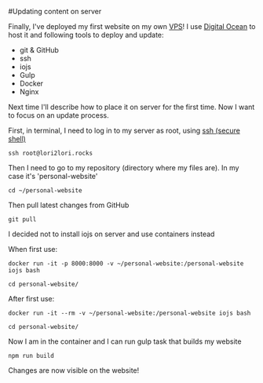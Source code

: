 #Updating content on server

Finally, I've deployed my first website on my own [VPS](http://en.wikipedia.org/wiki/Virtual_private_server)! I use [Digital Ocean](https://www.digitalocean.com/?refcode=629046ed2b31) to host it and following tools to deploy and update:

* git & GitHub
* ssh
* iojs
* Gulp
* Docker
* Nginx

Next time I'll describe how to place it on server for the first time. Now I want to focus on an update process.

First, in terminal, I need to log in to my  server as root, using [ssh (secure shell)](http://en.wikipedia.org/wiki/Secure_Shell)

```
ssh root@lori2lori.rocks
```

Then I need to go to my repository (directory where my files are). In my case it's 'personal-website'

```
cd ~/personal-website
```

Then pull latest changes from GitHub
```
git pull
```

I decided not to install iojs on server and use containers instead

When first use:

```
docker run -it -p 8000:8000 -v ~/personal-website:/personal-website iojs bash

cd personal-website/
```

After first use:

```
docker run -it --rm -v ~/personal-website:/personal-website iojs bash

cd personal-website/
```

Now I am in the container and I can run gulp task that builds my website

```
npm run build
```

Changes are now visible on the website!
